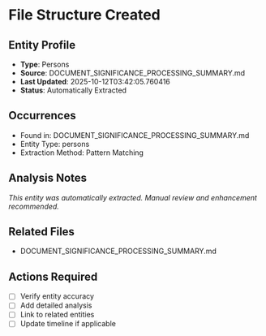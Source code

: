 # File Structure Created

## Entity Profile
- **Type**: Persons
- **Source**: DOCUMENT_SIGNIFICANCE_PROCESSING_SUMMARY.md
- **Last Updated**: 2025-10-12T03:42:05.760416
- **Status**: Automatically Extracted

## Occurrences
- Found in: DOCUMENT_SIGNIFICANCE_PROCESSING_SUMMARY.md
- Entity Type: persons
- Extraction Method: Pattern Matching

## Analysis Notes
*This entity was automatically extracted. Manual review and enhancement recommended.*

## Related Files
- DOCUMENT_SIGNIFICANCE_PROCESSING_SUMMARY.md

## Actions Required
- [ ] Verify entity accuracy
- [ ] Add detailed analysis
- [ ] Link to related entities
- [ ] Update timeline if applicable

